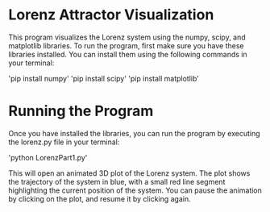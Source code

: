 # Lorenz Attractor Visualization

This program visualizes the Lorenz system using the numpy, 
scipy, and matplotlib libraries. To run the program, first 
make sure you have these libraries installed. You can install 
them using the following commands in your terminal:

'pip install numpy'
'pip install scipy'
'pip install matplotlib'

# Running the Program

Once you have installed the libraries, you can run the program 
by executing the lorenz.py file in your terminal:

'python LorenzPart1.py'

This will open an animated 3D plot of the Lorenz system. The 
plot shows the trajectory of the system in blue, with a small 
red line segment highlighting the current position of the 
system. You can pause the animation by clicking on the plot, 
and resume it by clicking again.

